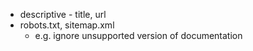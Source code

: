 - descriptive - title, url
- robots.txt, sitemap.xml
    - e.g. ignore unsupported version of documentation

